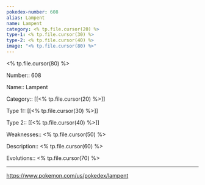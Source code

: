 ```yaml
---
pokedex-number: 608
alias: Lampent
name: Lampent
category: <% tp.file.cursor(20) %>
type-1: <% tp.file.cursor(30) %>
type-2: <% tp.file.cursor(40) %>
image: "<% tp.file.cursor(80) %>"
---
```


<% tp.file.cursor(80) %>

Number:: 608

Name:: Lampent

Category:: [[<% tp.file.cursor(20) %>]]

Type 1:: [[<% tp.file.cursor(30) %>]]

Type 2:: [[<% tp.file.cursor(40) %>]]

Weaknesses:: <% tp.file.cursor(50) %>

Description:: <% tp.file.cursor(60) %>

Evolutions:: <% tp.file.cursor(70) %>

----

https://www.pokemon.com/us/pokedex/lampent

